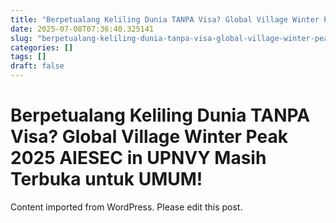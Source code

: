 ```yaml
---
title: "Berpetualang Keliling Dunia TANPA Visa? Global Village Winter Peak 2025 AIESEC in UPNVY Masih Terbuka untuk UMUM!"
date: 2025-07-08T07:36:40.325141
slug: "berpetualang-keliling-dunia-tanpa-visa-global-village-winter-peak-2025-aiesec-in-upnvy-masih-terbuka-untuk-umum"
categories: []
tags: []
draft: false
---
```


# Berpetualang Keliling Dunia TANPA Visa? Global Village Winter Peak 2025 AIESEC in UPNVY Masih Terbuka untuk UMUM!

Content imported from WordPress. Please edit this post.
